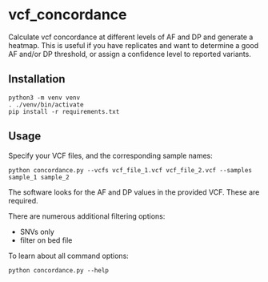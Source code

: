 # vcf_concordance

Calculate vcf concordance at different levels of AF and DP and generate a heatmap. This is useful if you have replicates and want to determine a good AF and/or DP threshold, or assign a confidence level to reported variants.

## Installation
```
python3 -m venv venv
. ./venv/bin/activate
pip install -r requirements.txt
```

## Usage
Specify your VCF files, and the corresponding sample names:
```
python concordance.py --vcfs vcf_file_1.vcf vcf_file_2.vcf --samples sample_1 sample_2 
```

The software looks for the AF and DP values in the provided VCF. These are required.

There are numerous additional filtering options:
* SNVs only
* filter on bed file

To learn about all command options:
```
python concordance.py --help
```
